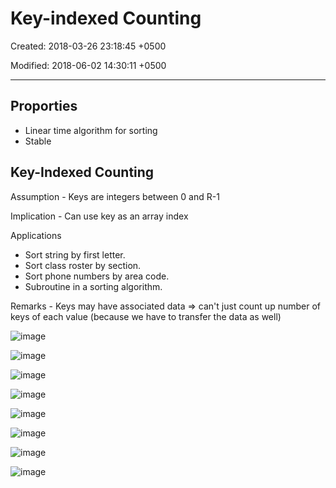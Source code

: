 # Key-indexed Counting

Created: 2018-03-26 23:18:45 +0500

Modified: 2018-06-02 14:30:11 +0500

---

## Proporties
-   Linear time algorithm for sorting
-   Stable

## Key-Indexed Counting

Assumption - Keys are integers between 0 and R-1

Implication - Can use key as an array index

Applications
-   Sort string by first letter.
-   Sort class roster by section.
-   Sort phone numbers by area code.
-   Subroutine in a sorting algorithm.

Remarks - Keys may have associated data => can't just count up number of keys of each value (because we have to transfer the data as well)

![image](media/Key-indexed-Counting-image1.png)

![image](media/Key-indexed-Counting-image2.png)

![image](media/Key-indexed-Counting-image3.png)

![image](media/Key-indexed-Counting-image4.png)

![image](media/Key-indexed-Counting-image5.png)

![image](media/Key-indexed-Counting-image6.png)

![image](media/Key-indexed-Counting-image7.png)

![image](media/Key-indexed-Counting-image8.png)
